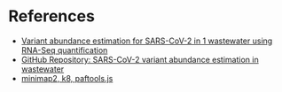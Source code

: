 # References
* [Variant abundance estimation for SARS-CoV-2 in 1 wastewater using RNA-Seq quantification](https://www.medrxiv.org/content/10.1101/2021.08.31.21262938v1.full.pdf)
* [GitHub Repository: SARS-CoV-2 variant abundance estimation in wastewater](https://github.com/baymlab/wastewater_analysis)
* [minimap2, k8, paftools.js](https://github.com/lh3/minimap2)
